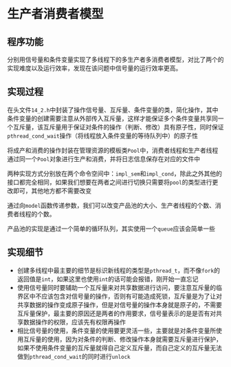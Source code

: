 # 生产者消费者模型
## 程序功能
分别用信号量和条件变量实现了多线程下的多生产者多消费者模型，对比了两个的实现难度以及运行效率，发现在该问题中信号量的运行效率更高。

## 实现过程
在头文件`14_2.h`中封装了操作信号量、互斥量、条件变量的类，简化操作，其中条件变量的创建需要注意从外部传入互斥量，这样才能保证多个条件变量共享同一个互斥量，该互斥量用于保证对条件的操作（判断、修改）具有原子性，同时保证`pthread_cond_wait`操作（将线程放入条件变量的等待队列中）的原子性

将成产和消费的操作封装在管理资源的模板类`Pool`中，消费者线程和生产者线程通过同一个`Pool`对象进行生产和消费，并将日志信息保存在对应的文件中

两种实现方式分别放在两个命令空间中：`impl_sem`和`impl_cond`，除此之外其他的接口都完全相同，如果我们想要在两者之间进行切换只需要将`pool`的类型进行更改即可，其他地方都不需要改变

通过向`model`函数传递参数，我们可以改变产品池的大小、生产者线程的个数、消费者线程的个数。

产品池的实现是通过一个简单的循环队列，其实使用一个`queue`应该会简单一些

## 实现细节
- 创建多线程中最主要的细节是标识新线程的类型是`pthread_t`，而不像`fork`的返回值是`int`，如果这里也使用`int`的话可能会报错，刚开始一直忘记
- 使用信号量同时要辅助一个互斥量来对共享数据进行访问，要注意互斥量的临界区中不应该包含对信号量的操作，否则有可能造成死锁，互斥量是为了让对共享数据的操作变成原子操作，但是对信号量的操作本身就是原子的，不需要互斥量保护，最主要的原因还是两者的作用要求，信号量表示的是是否有对共享数据操作的权限，应该先有权限再操作
- 相比信号量的使用，条件变量的使用要更灵活一些，主要就是对条件变量所使用互斥量的使用，因为对条件的判断、修改操作本身就需要互斥量进行保护，如果不使用条件变量的互斥量就得自己定义互斥量，而自己定义的互斥量无法做到`pthread_cond_wait`的同时进行`unlock`